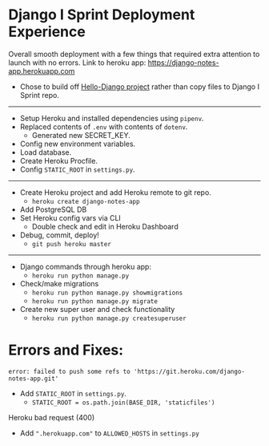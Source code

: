 # Django I Sprint Deployment Experience

Overall smooth deployment with a few things that required extra attention to launch with no errors.
Link to heroku app: https://django-notes-app.herokuapp.com

* Chose to build off [Hello-Django project](https://github.com/cgoez/Hello-Django) rather than copy files to Django I Sprint repo.
------------------------------
* Setup Heroku and installed dependencies using `pipenv`.
* Replaced contents of `.env` with contents of `dotenv`.
  * Generated new SECRET_KEY.
* Config new environment variables.
* Load database.
* Create Heroku Procfile.
* Config `STATIC_ROOT` in `settings.py`.
------------------------------
* Create Heroku project and add Heroku remote to git repo.
  * `heroku create django-notes-app`
* Add PostgreSQL DB
* Set Heroku config vars via CLI
  * Double check and edit in Heroku Dashboard
* Debug, commit, deploy!
  * `git push heroku master`
------------------------------
* Django commands through heroku app:
  * `heroku run python manage.py`
* Check/make migrations
  * `heroku run python manage.py showmigrations`
  * `heroku run python manage.py migrate`
* Create new super user and check functionality
  * `heroku run python manage.py createsuperuser`

# Errors and Fixes:
`error: failed to push some refs to 'https://git.heroku.com/django-notes-app.git'`
* Add `STATIC_ROOT` in `settings.py`.
  * `STATIC_ROOT = os.path.join(BASE_DIR, 'staticfiles')`

Heroku bad request (400)
* Add `".herokuapp.com"` to `ALLOWED_HOSTS` in `settings.py`
